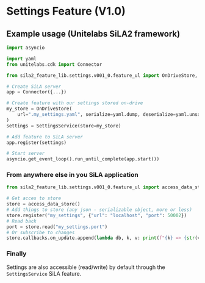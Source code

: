 # Settings Feature (V1.0)

## Example usage (Unitelabs SiLA2 framework)

```python
import asyncio

import yaml
from unitelabs.cdk import Connector

from sila2_feature_lib.settings.v001_0.feature_ul import OnDriveStore, SettingsService

# Create SiLA server
app = Connector({...})

# Create feature with our settings stored on-drive
my_store = OnDriveStore(
    url=".my_settings.yaml", serialize=yaml.dump, deserialize=yaml.unsafe_load
)
settings = SettingsService(store=my_store)

# Add feature to SiLA server
app.register(settings)

# Start server
asyncio.get_event_loop().run_until_complete(app.start())
```

### From anywhere else in you SiLA application

```python
from sila2_feature_lib.settings.v001_0.feature_ul import access_data_store

# Get acces to store
store = access_data_store()
# Add things to store (any json - serializable object, more or less)
store.register("my_settings", {"url": "localhost", "port": 50002})
# Read back
port = store.read("my_settings.port")
# Or subscribe to changes
store.callbacks.on_update.append(lambda db, k, v: print(f"{k} => {str(v)}"))
```

### Finally

Settings are also accessible (read/write) by default through the `SettingsService` SiLA feature.
